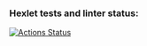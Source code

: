 ### Hexlet tests and linter status:
[![Actions Status](https://github.com/DaniilMolchanov666/java-project-72/actions/workflows/hexlet-check.yml/badge.svg)](https://github.com/DaniilMolchanov666/java-project-72/actions)